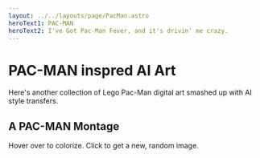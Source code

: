 ```yaml
---
layout: ../../layouts/page/PacMan.astro
heroText1: PAC-MAN
heroText2: I've Got Pac-Man Fever, and it's drivin' me crazy.
---
```


# PAC-MAN inspred AI Art

Here's another collection of Lego Pac-Man digital art smashed up with AI style transfers.

## A PAC-MAN Montage

Hover over to colorize. Click to get a new, random image.